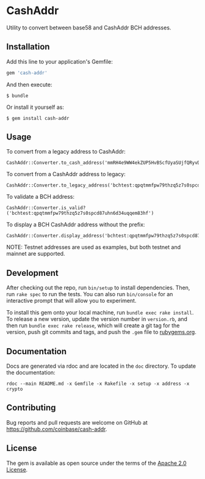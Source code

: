 # CashAddr

Utility to convert between base58 and CashAddr BCH addresses.

## Installation

Add this line to your application's Gemfile:

```ruby
gem 'cash-addr'
```

And then execute:

```
$ bundle
```

Or install it yourself as:

```
$ gem install cash-addr
```

## Usage

To convert from a legacy address to CashAddr:

```
CashAddr::Converter.to_cash_address('mmRH4e9WW4ekZUP5HvBScfUyaSUjfQRyvD')
```

To convert from a CashAddr address to legacy:

```
CashAddr::Converter.to_legacy_address('bchtest:qpqtmmfpw79thzq5z7s0spcd87uhn6d34uqqem83hf')
```

To validate a BCH address:

```
CashAddr::Converter.is_valid?('bchtest:qpqtmmfpw79thzq5z7s0spcd87uhn6d34uqqem83hf')
```

To display a BCH CashAddr address without the prefix:

```
CashAddr::Converter.display_address('bchtest:qpqtmmfpw79thzq5z7s0spcd87uhn6d34uqqem83hf')
```

NOTE: Testnet addresses are used as examples, but both testnet and mainnet are supported.

## Development

After checking out the repo, run `bin/setup` to install dependencies. Then, run `rake spec` to run the tests. You can also run `bin/console` for an interactive prompt that will allow you to experiment.

To install this gem onto your local machine, run `bundle exec rake install`. To release a new version, update the version number in `version.rb`, and then run `bundle exec rake release`, which will create a git tag for the version, push git commits and tags, and push the `.gem` file to [rubygems.org](https://rubygems.org).

## Documentation

Docs are generated via rdoc and are located in the `doc` directory. To update the documentation:

```
rdoc --main README.md -x Gemfile -x Rakefile -x setup -x address -x crypto
```

## Contributing

Bug reports and pull requests are welcome on GitHub at https://github.com/coinbase/cash-addr.

## License

The gem is available as open source under the terms of the [Apache 2.0 License](https://opensource.org/licenses/Apache-2.0).
